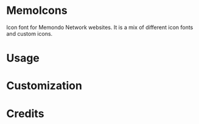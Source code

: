 # MemoIcons
Icon font for Memondo Network websites. It is a mix of different icon fonts and custom icons.
# Usage

# Customization

# Credits
